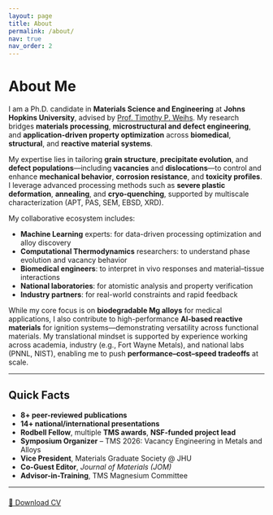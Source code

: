 ```yaml
---
layout: page
title: About
permalink: /about/
nav: true
nav_order: 2
---
```


# About Me

I am a Ph.D. candidate in **Materials Science and Engineering** at **Johns Hopkins University**, advised by [Prof. Timothy P. Weihs](https://engineering.jhu.edu/faculty/timothy-weihs/). My research bridges **materials processing**, **microstructural and defect engineering**, and **application-driven property optimization** across **biomedical**, **structural**, and **reactive material systems**.

My expertise lies in tailoring **grain structure**, **precipitate evolution**, and **defect populations**—including **vacancies** and **dislocations**—to control and enhance **mechanical behavior**, **corrosion resistance**, and **toxicity profiles**. I leverage advanced processing methods such as **severe plastic deformation**, **annealing**, and **cryo-quenching**, supported by multiscale characterization (APT, PAS, SEM, EBSD, XRD).

My collaborative ecosystem includes:

- **Machine Learning** experts: for data-driven processing optimization and alloy discovery  
- **Computational Thermodynamics** researchers: to understand phase evolution and vacancy behavior  
- **Biomedical engineers**: to interpret in vivo responses and material–tissue interactions  
- **National laboratories**: for atomistic analysis and property verification  
- **Industry partners**: for real-world constraints and rapid feedback

While my core focus is on **biodegradable Mg alloys** for medical applications, I also contribute to high-performance **Al-based reactive materials** for ignition systems—demonstrating versatility across functional materials. My translational mindset is supported by experience working across academia, industry (e.g., Fort Wayne Metals), and national labs (PNNL, NIST), enabling me to push **performance–cost–speed tradeoffs** at scale.

---

## Quick Facts

- **8+ peer-reviewed publications**  
- **14+ national/international presentations**  
- **Rodbell Fellow**, multiple **TMS awards**, **NSF-funded project lead**  
- **Symposium Organizer** – TMS 2026: Vacancy Engineering in Metals and Alloys  
- **Vice President**, Materials Graduate Society @ JHU  
- **Co-Guest Editor**, _Journal of Materials (JOM)_  
- **Advisor-in-Training**, TMS Magnesium Committee

---

<div style="margin-top: 1.5em;">
  <a href="{{ '/assets/files/Sreenivas_PhD_CV.pdf' | relative_url }}" class="btn btn--primary" target="_blank" rel="noopener noreferrer">📄 Download CV</a>
</div>
